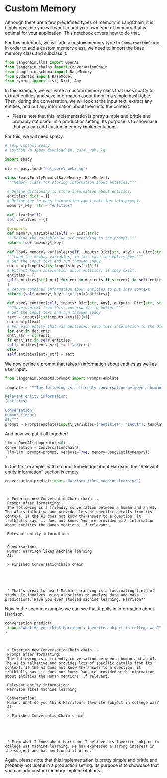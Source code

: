 # Custom Memory

Although there are a few predefined types of memory in LangChain, it is highly possible you will want to add your own type of memory that is optimal for your application. This notebook covers how to do that.

For this notebook, we will add a custom memory type to `ConversationChain`. In order to add a custom memory class, we need to import the base memory class and subclass it.

```python
from langchain.llms import OpenAI  
from langchain.chains import ConversationChain  
from langchain.schema import BaseMemory  
from pydantic import BaseModel  
from typing import List, Dict, Any  

```

In this example, we will write a custom memory class that uses spaCy to extract entities and save information about them in a simple hash table. Then, during the conversation, we will look at the input text, extract any entities, and put any information about them into the context.

- Please note that this implementation is pretty simple and brittle and probably not useful in a production setting. Its purpose is to showcase that you can add custom memory implementations.

For this, we will need spaCy.

```python
# !pip install spacy  
# !python -m spacy download en\_core\_web\_lg  

```

```python
import spacy  
  
nlp = spacy.load("en\_core\_web\_lg")  

```

```python
class SpacyEntityMemory(BaseMemory, BaseModel):  
 """Memory class for storing information about entities."""  
  
 # Define dictionary to store information about entities.  
 entities: dict = {}  
 # Define key to pass information about entities into prompt.  
 memory\_key: str = "entities"  
  
 def clear(self):  
 self.entities = {}  
  
 @property  
 def memory\_variables(self) -> List[str]:  
 """Define the variables we are providing to the prompt."""  
 return [self.memory\_key]  
  
 def load\_memory\_variables(self, inputs: Dict[str, Any]) -> Dict[str, str]:  
 """Load the memory variables, in this case the entity key."""  
 # Get the input text and run through spaCy  
 doc = nlp(inputs[list(inputs.keys())[0]])  
 # Extract known information about entities, if they exist.  
 entities = [  
 self.entities[str(ent)] for ent in doc.ents if str(ent) in self.entities  
 ]  
 # Return combined information about entities to put into context.  
 return {self.memory\_key: "\n".join(entities)}  
  
 def save\_context(self, inputs: Dict[str, Any], outputs: Dict[str, str]) -> None:  
 """Save context from this conversation to buffer."""  
 # Get the input text and run through spaCy  
 text = inputs[list(inputs.keys())[0]]  
 doc = nlp(text)  
 # For each entity that was mentioned, save this information to the dictionary.  
 for ent in doc.ents:  
 ent\_str = str(ent)  
 if ent\_str in self.entities:  
 self.entities[ent\_str] += f"\n{text}"  
 else:  
 self.entities[ent\_str] = text  

```

We now define a prompt that takes in information about entities as well as user input.

```python
from langchain.prompts.prompt import PromptTemplate  
  
template = """The following is a friendly conversation between a human and an AI. The AI is talkative and provides lots of specific details from its context. If the AI does not know the answer to a question, it truthfully says it does not know. You are provided with information about entities the Human mentions, if relevant.  
  
Relevant entity information:  
{entities}  
  
Conversation:  
Human: {input}  
AI:"""  
prompt = PromptTemplate(input\_variables=["entities", "input"], template=template)  

```

And now we put it all together!

```python
llm = OpenAI(temperature=0)  
conversation = ConversationChain(  
 llm=llm, prompt=prompt, verbose=True, memory=SpacyEntityMemory()  
)  

```

In the first example, with no prior knowledge about Harrison, the "Relevant entity information" section is empty.

```python
conversation.predict(input="Harrison likes machine learning")  

```

```text
   
   
 > Entering new ConversationChain chain...  
 Prompt after formatting:  
 The following is a friendly conversation between a human and an AI. The AI is talkative and provides lots of specific details from its context. If the AI does not know the answer to a question, it truthfully says it does not know. You are provided with information about entities the Human mentions, if relevant.  
   
 Relevant entity information:  
   
   
 Conversation:  
 Human: Harrison likes machine learning  
 AI:  
   
 > Finished ConversationChain chain.  
  
  
  
  
  
 " That's great to hear! Machine learning is a fascinating field of study. It involves using algorithms to analyze data and make predictions. Have you ever studied machine learning, Harrison?"  

```

Now in the second example, we can see that it pulls in information about Harrison.

```python
conversation.predict(  
 input="What do you think Harrison's favorite subject in college was?"  
)  

```

```text
   
   
 > Entering new ConversationChain chain...  
 Prompt after formatting:  
 The following is a friendly conversation between a human and an AI. The AI is talkative and provides lots of specific details from its context. If the AI does not know the answer to a question, it truthfully says it does not know. You are provided with information about entities the Human mentions, if relevant.  
   
 Relevant entity information:  
 Harrison likes machine learning  
   
 Conversation:  
 Human: What do you think Harrison's favorite subject in college was?  
 AI:  
   
 > Finished ConversationChain chain.  
  
  
  
  
  
 ' From what I know about Harrison, I believe his favorite subject in college was machine learning. He has expressed a strong interest in the subject and has mentioned it often.'  

```

Again, please note that this implementation is pretty simple and brittle and probably not useful in a production setting. Its purpose is to showcase that you can add custom memory implementations.
